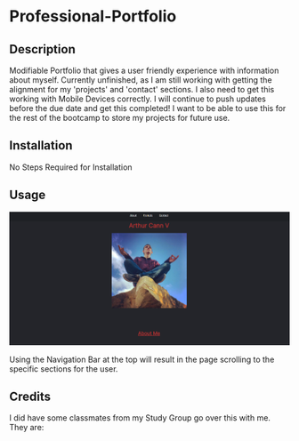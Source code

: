 # Professional-Portfolio

## Description

Modifiable Portfolio that gives a user friendly experience with information about myself. Currently unfinished, as I am still working with getting the alignment for my 'projects' and 'contact' sections. I also need to get this working with Mobile Devices correctly. I will continue to push updates before the due date and get this completed! I want to be able to use this for the rest of the bootcamp to store my projects for future use.

## Installation

No Steps Required for Installation

## Usage

<img src="./assets/css/images/mockup-port.png" alt="mockup-photo">

Using the Navigation Bar at the top will result in the page scrolling to the specific sections for the user. 

## Credits

I did have some classmates from my Study Group go over this with me. They are: 

